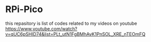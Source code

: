 # RPi-Pico
this repasitory is list of codes related to my videos on youtube
 https://www.youtube.com/watch?v=qUC6pSHID74&list=PLt_utN1FgBMhAvK1PnSOL_XRE_nTEOmFQ
